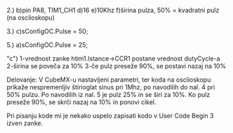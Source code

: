 2.)
b)pin PA8, TIM1_CH1
d)16
e)10Khz
f)širina pulza, 50% = kvadratni pulz (na osciloskopu)


3.)
c)sConfigOC.Pulse = 50;


5.)
a)sConfigOC.Pulse = 25;

"c")
1-vrednost zanke htim1.Istance->CCR1 postane vrednost dutyCycle-a
2-širina se poveča za 10% 
3-če pulz preseže 90%, se postavi nazaj na 10%


Delovanje:
V CubeMX-u nastavljeni parametri, ter koda na osclioskopu prikaže nespremenljiv štirioglat sinus pri 1Mhz, po navodilih do nal. 4 pri 50% pulzu.
Po navodilih iz nal. 5 je pulz 25% in se širi za 10%. Ko pulz preseže 90%, se skrči nazaj na 10% in ponovi cikel.

Pri pisanju kode mi je nekako uspelo zapisati kodo v User Code Begin 3 izven zanke.
